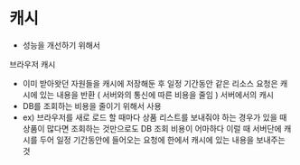 # 캐시
+ 성능을 개선하기 위해서 

브라우저 캐시
+ 이미 받아왓던 자원들을 캐시에 저장해둔 후 일정 기간동안 같은 리소스 요청은 캐시에 있는 내용을 반환 ( 서버와의 통신에 따른 비용을 줄임 )
서버에서의 캐시
+ DB를 조회하는 비용을 줄이기 위해서 사용
+ ex) 브라우저를 새로 로드 할 때마다 상품 리스트를 보내줘야 하는 경우가 있을 때 상품이 많다면 조회하는 것만으로도 DB 조회 비용이 어마하다
이럴 때 서버단에 캐시를 두어 일정 기간동안에 들어오는 요청에 한에서 캐시에 있는 내용을 보내주는 것
